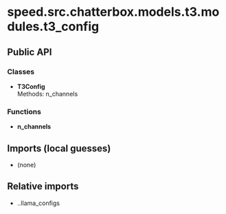 # speed.src.chatterbox.models.t3.modules.t3_config

## Public API

### Classes
- **T3Config**  
  Methods: n_channels

### Functions
- **n_channels**

## Imports (local guesses)
- (none)

## Relative imports
- ..llama_configs